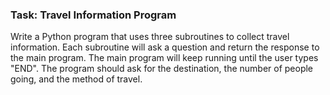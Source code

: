 ### Task: Travel Information Program

Write a Python program that uses three subroutines to collect travel information. Each subroutine will ask a question and return the response to the main program. The main program will keep running until the user types "END". The program should ask for the destination, the number of people going, and the method of travel.
